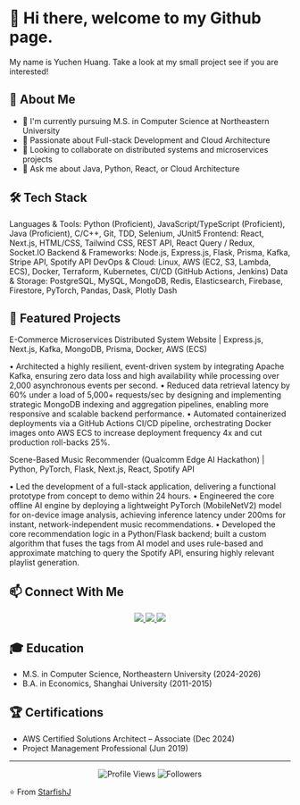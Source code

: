 # 👋 Hi there, welcome to my Github page.

My name is Yuchen Huang. Take a look at my small project see if you are interested!

## 🚀 About Me
- 🔭 I'm currently pursuing M.S. in Computer Science at Northeastern University
- 🌱 Passionate about Full-stack Development and Cloud Architecture
- 👯 Looking to collaborate on distributed systems and microservices projects
- 💬 Ask me about Java, Python, React, or Cloud Architecture

## 🛠️ Tech Stack
Languages & Tools: Python (Proficient), JavaScript/TypeScript (Proficient), Java (Proficient), C/C++, Git, TDD, Selenium, JUnit5
Frontend: React, Next.js, HTML/CSS, Tailwind CSS, REST API, React Query / Redux, Socket.IO
Backend & Frameworks: Node.js, Express.js, Flask, Prisma, Kafka, Stripe API, Spotify API
DevOps & Cloud: Linux, AWS (EC2, S3, Lambda, ECS), Docker, Terraform, Kubernetes, CI/CD (GitHub Actions, Jenkins)
Data & Storage: PostgreSQL, MySQL, MongoDB, Redis, Elasticsearch, Firebase, Firestore, PyTorch, Pandas, Dask, Plotly Dash

## 🎯 Featured Projects
E-Commerce Microservices Distributed System Website | Express.js, Next.js, Kafka, MongoDB, Prisma, Docker, AWS (ECS)

• Architected a highly resilient, event-driven system by integrating Apache Kafka, ensuring zero data loss and high availability while processing over 2,000 asynchronous events per second.
• Reduced data retrieval latency by 60% under a load of 5,000+ requests/sec by designing and implementing strategic MongoDB indexing and aggregation pipelines, enabling more responsive and scalable backend performance.
• Automated containerized deployments via a GitHub Actions CI/CD pipeline, orchestrating Docker images onto AWS ECS to increase deployment frequency 4x and cut production roll-backs 25%.

Scene-Based Music Recommender (Qualcomm Edge AI Hackathon) | Python, PyTorch, Flask, Next.js, React, Spotify API

• Led the development of a full-stack application, delivering a functional prototype from concept to demo within 24 hours.
• Engineered the core offline AI engine by deploying a lightweight PyTorch (MobileNetV2) model for on-device image analysis, achieving inference latency under 200ms for instant, network-independent music recommendations.
• Developed the core recommendation logic in a Python/Flask backend; built a custom algorithm that fuses the tags from AI model and uses rule-based and approximate matching to query the Spotify API, ensuring highly relevant playlist generation.

## 📫 Connect With Me
<div align="center">
  <a href="mailto:jamesxsj8441@gmail.com">
    <img src="https://img.shields.io/badge/Email-jamesxsj8441@gmail.com-D14836?style=for-the-badge&logo=gmail&logoColor=white" />
  </a>
  <a href="https://www.linkedin.com/in/alvinhuangneu/">
    <img src="https://img.shields.io/badge/LinkedIn-James%20Huang-0077B5?style=for-the-badge&logo=linkedin&logoColor=white" />
  </a>
  <a href="https://github.com/StarfishJ">
    <img src="https://img.shields.io/badge/GitHub-StarfishJ-181717?style=for-the-badge&logo=github&logoColor=white" />
  </a>
</div>

## 🎓 Education
- M.S. in Computer Science, Northeastern University (2024-2026)
- B.A. in Economics, Shanghai University (2011-2015)

## 🏆 Certifications
- AWS Certified Solutions Architect – Associate (Dec 2024)
- Project Management Professional (Jun 2019)

---
<div align="center">
  <img src="https://komarev.com/ghpvc/?username=StarfishJ&color=blueviolet&style=for-the-badge" alt="Profile Views" />
  <img src="https://img.shields.io/github/followers/StarfishJ?label=Followers&style=for-the-badge&color=blueviolet" alt="Followers" />
</div>

⭐️ From [StarfishJ](https://github.com/StarfishJ) 




